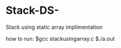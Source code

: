 # Stack-DS-
Stack using static array implimentation

how to run:
  $gcc stackusingarray.c
  $./a.out
